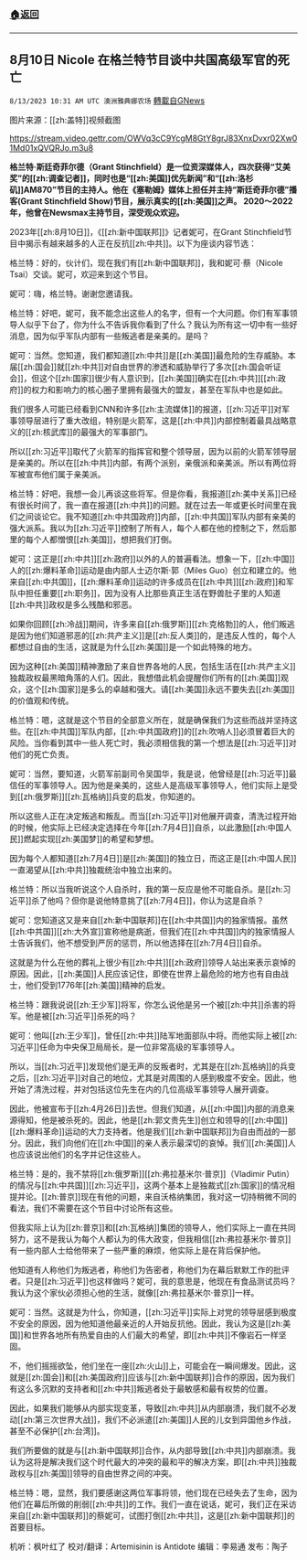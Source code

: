 ###  [:house:返回](README.md)
---


## 8月10日 Nicole 在格兰特节目谈中共国高级军官的死亡
`8/13/2023 10:31 AM UTC 澳洲雅典娜农场` [轉載自GNews](https://gnews.org/articles/1549669)

图片来源：[[zh:盖特]]视频截图

https://stream.video.gettr.com/OWVq3cC9YcgM8GtY8grJ83XnxDvxr02Xw01Md01xQVQRJo.m3u8  

**格兰特·斯廷奇菲尔德（Grant Stinchfield）是一位资深媒体人，四次获得“艾美奖”的[[zh:调查记者]]，同时也是“[[zh:美国]]优先新闻”和“[[zh:洛杉矶]]AM870”节目的主持人。他在《塞勒姆》媒体上担任并主持“斯廷奇菲尔德”播客(Grant Stinchfield Show)节目，展示真实的[[zh:美国]]之声。 2020～2022年，他曾在Newsmax主持节目，深受观众欢迎。**

2023年[[zh:8月10日]]，《[[zh:新中国联邦]]》记者妮可，在Grant Stinchfield节目中揭示有越来越多的人正在反抗[[zh:中共]]。以下为座谈内容节选：

格兰特：好的，伙计们，现在我们有[[zh:新中国联邦]]，我和妮可·蔡（Nicole Tsai）交谈。妮可，欢迎来到这个节目。

妮可：嗨，格兰特。谢谢您邀请我。  

格兰特：好吧，妮可，我不能念出这些人的名字，但有一个大问题。你们有军事领导人似乎下台了，你为什么不告诉我你看到了什么？我认为所有这一切中有一些好消息，因为似乎军队内部有一些叛逃者是亲美的。是吗？  

妮可：当然。您知道，我们都知道[[zh:中共]]是[[zh:美国]]最危险的生存威胁。本届[[zh:国会]]就[[zh:中共]]对自由世界的渗透和威胁举行了多次[[zh:国会听证会]]，但这个[[zh:国家]]很少有人意识到，[[zh:美国]]确实在[[zh:中共]][[zh:政府]]的权力和影响力的核心圈子里拥有最强大的盟友，甚至在军队中也是如此。  

我们很多人可能已经看到CNN和许多[[zh:主流媒体]]的报道，[[zh:习近平]]对军事领导层进行了重大改组，特别是火箭军，这是[[zh:中共]]内部控制着最具战略意义的[[zh:核武库]]的最强大的军事部门。  

所以[[zh:习近平]]取代了火箭军的指挥官和整个领导层，因为以前的火箭军领导层是亲美的。所以在[[zh:中共]]内部，有两个派别，亲俄派和亲美派。所以有两位将军被宣布他们属于亲美派。  

格兰特：好吧，我想一会儿再谈这些将军。但是你看，我报道[[zh:美中关系]]已经有很长时间了，我一直在报道[[zh:中共]]的问题。就在过去一年或更长时间里在我们之间谈论它。我不知道[[zh:中共国政府]]内部，[[zh:中共国]]军队内部有亲美的强大派系。我以为[[zh:习近平]]控制了所有人，每个人都在他的控制之下，然后那里的每个人都憎恨[[zh:美国]]，想把我们打倒。   

妮可：这正是[[zh:中共]][[zh:政府]]以外的人的普遍看法。想象一下，[[zh:中国]]人的[[zh:爆料革命]]运动是由内部人士迈尔斯·郭（Miles Guo）创立和建立的。他来自[[zh:中共国]]，[[zh:爆料革命]]运动的许多成员在[[zh:中共]][[zh:政府]]和军队中担任重要[[zh:职务]]，因为没有人比那些真正生活在野兽肚子里的人知道[[zh:中共]]政权是多么残酷和邪恶。  

如果你回顾[[zh:冷战]]期间，许多来自[[zh:俄罗斯]][[zh:克格勃]]的人，他们叛逃是因为他们知道邪恶的[[zh:共产主义]]是[[zh:反人类]]的，是违反人性的，每个人都想过自由的生活，这就是为什么[[zh:美国]]是一个如此特殊的地方。  

因为这种[[zh:美国]]精神激励了来自世界各地的人民，包括生活在[[zh:共产主义]]独裁政权最黑暗角落的人们。因此，我想借此机会提醒你们所有的[[zh:美国]]观众，这个[[zh:国家]]是多么的卓越和强大。请[[zh:美国]]永远不要失去[[zh:美国]]的价值观和传统。  

格兰特：嗯，这就是这个节目的全部意义所在，就是确保我们为这些而战并坚持这些。在[[zh:中共国]]军队内部，[[zh:中共国政府]]的[[zh:吹哨人]]必须冒着巨大的风险。当你看到其中一些人死亡时，我必须相信我的第一个想法是[[zh:习近平]]对他们的死亡负责。  

妮可：当然，要知道，火箭军前副司令吴国华，我是说，他曾经是[[zh:习近平]]最信任的军事领导人。因为他是亲美的，这些人是高级军事领导人，他们实际上是受到[[zh:俄罗斯]][[zh:瓦格纳]]兵变的启发，你知道的。  

所以这些人正在决定叛逃和叛乱。而当[[zh:习近平]]对他展开调查，清洗过程开始的时候，他实际上已经决定选择在今年[[zh:7月4日]]自杀，以此激励[[zh:中国人民]]燃起实现[[zh:美国梦]]的希望和梦想。

因为每个人都知道[[zh:7月4日]]是[[zh:美国]]的独立日，而这正是[[zh:中国人民]]一直渴望从[[zh:中共]]独裁统治中独立出来的。  

格兰特：所以当我听说这个人自杀时，我的第一反应是他不可能自杀。是[[zh:习近平]]杀了他吗？但你是说他特意挑了[[zh:7月4日]]，你认为这是自杀？  

妮可：您知道这又是来自[[zh:新中国联邦]]在[[zh:中共国]]内的独家情报。虽然[[zh:中共国]][[zh:大外宣]]宣称他是病逝，但我们在[[zh:中共国]]内的独家情报人士告诉我们，他不想受到严厉的惩罚，所以他选择在[[zh:7月4日]]自杀。  

这就是为什么在他的葬礼上很少有[[zh:中共]][[zh:政府]]领导人站出来表示哀悼的原因。因此，[[zh:美国]]人民应该记住，即使在世界上最危险的地方也有自由战士，他们受到1776年[[zh:美国]]精神的启发。  

格兰特：跟我说说[[zh:王少军]]将军，你怎么说他是另一个被[[zh:中共]]杀害的将军。他是被[[zh:习近平]]杀死的吗？  

妮可：他叫[[zh:王少军]]，曾任[[zh:中共]]陆军地面部队中将。而他实际上被[[zh:习近平]]任命为中央保卫局局长，是一位非常高级的军事领导人。  

所以，当[[zh:习近平]]发现他们是无声的反叛者时，尤其是在[[zh:瓦格纳]]的兵变之后，[[zh:习近平]]对自己的地位，尤其是对周围的人感到极度不安全。因此，他开始了清洗过程，并对包括这位先生在内的几位高级军事领导人展开调查。  

因此，他被宣布于[[zh:4月26日]]去世。但我们知道，从[[zh:中国]]内部的消息来源得知，他是被杀死的。因此，他是[[zh:郭文贵先生]]创立和领导的[[zh:中国]][[zh:爆料革命]]运动的大力支持者。他是我们[[zh:新中国联邦]]为自由而战的一部分。因此，我们向他们在[[zh:中国]]的亲人表示最深切的哀悼。我们[[zh:美国]]人也应该说出他们的名字并记住这些人。  

格兰特：是的，我不禁将[[zh:俄罗斯]][[zh:弗拉基米尔·普京]]（Vladimir Putin）的情况与[[zh:中共国]][[zh:习近平]]，这两个基本上是独裁式[[zh:国家]]的情况相提并论。[[zh:普京]]现在有他的问题，来自沃格纳集团，我对这一切持稍微不同的看法，我们不需要在这个节目中讨论所有这些。  

但我实际上认为[[zh:普京]]和[[zh:瓦格纳]]集团的领导人，他们实际上一直在共同努力，这不是我认为每个人都认为的伟大政变，但我相信[[zh:弗拉基米尔·普京]]有一些内部人士给他带来了一些严重的麻烦，他实际上是在背后保护他。  

他知道有人称他们为叛逃者，称他们为告密者，称他们为在幕后默默工作的批评者。只是[[zh:习近平]]也这样做吗？妮可，我的意思是，他现在有食品测试员吗？我认为这个家伙必须担心他的生活，就像[[zh:弗拉基米尔·普京]]一样。  

妮可：当然。这就是为什么，你知道，[[zh:习近平]]实际上对党的领导层感到极度不安全的原因，因为他知道他最亲近的人开始反抗他。因此，我认为这是[[zh:美国]]和世界各地所有热爱自由的人们最大的希望，即[[zh:中共]]不像岩石一样坚固。  

不，他们摇摇欲坠，他们坐在一座[[zh:火山]]上，可能会在一瞬间爆发。因此，这就是[[zh:国会]]和[[zh:美国政府]]应该与[[zh:新中国联邦]]合作的原因，因为我们有这么多沉默的支持者和[[zh:中共]]叛逃者处于最敏感和最有权势的位置。  

因此，如果我们能够从内部实现变革，导致[[zh:中共]]从内部崩溃，我们就不必发动[[zh:第三次世界大战]]，我们不必派遣[[zh:美国]]人民的儿女到异国他乡作战，甚至不必保护[[zh:台湾]]。  

我们所要做的就是与[[zh:新中国联邦]]合作，从内部导致[[zh:中共]]内部崩溃。我认为这将是解决我们这个时代最大的冲突的最和平的解决方案，即[[zh:中共]]独裁政权与[[zh:美国]]领导的自由世界之间的冲突。  

格兰特：嗯，显然，我们要感谢这两位军事将领，他们现在已经失去了生命，因为他们在幕后所做的削弱[[zh:中共]]的工作。我们一直在说话，妮可，我们正在采访来自[[zh:新中国联邦]]的蔡妮可，试图打倒[[zh:中共]]，这是[[zh:新中国联邦]]的首要目标。  

机听：枫叶红了  校对/翻译：Artemisinin is Antidote  编辑：李易通  发布：陶子


